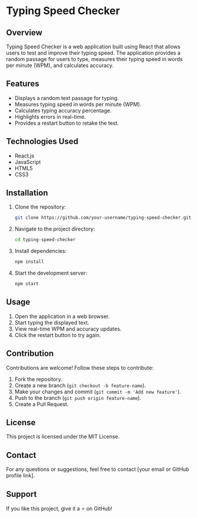 # Typing Speed Checker

## Overview
Typing Speed Checker is a web application built using React that allows users to test and improve their typing speed. The application provides a random passage for users to type, measures their typing speed in words per minute (WPM), and calculates accuracy.

## Features
- Displays a random text passage for typing.
- Measures typing speed in words per minute (WPM).
- Calculates typing accuracy percentage.
- Highlights errors in real-time.
- Provides a restart button to retake the test.

## Technologies Used
- React.js
- JavaScript
- HTML5
- CSS3

## Installation
1. Clone the repository:
   ```bash
   git clone https://github.com/your-username/typing-speed-checker.git
   ```
2. Navigate to the project directory:
   ```bash
   cd typing-speed-checker
   ```
3. Install dependencies:
   ```bash
   npm install
   ```
4. Start the development server:
   ```bash
   npm start
   ```

## Usage
1. Open the application in a web browser.
2. Start typing the displayed text.
3. View real-time WPM and accuracy updates.
4. Click the restart button to try again.

## Contribution
Contributions are welcome! Follow these steps to contribute:
1. Fork the repository.
2. Create a new branch (`git checkout -b feature-name`).
3. Make your changes and commit (`git commit -m 'Add new feature'`).
4. Push to the branch (`git push origin feature-name`).
5. Create a Pull Request.

## License
This project is licensed under the MIT License.

## Contact
For any questions or suggestions, feel free to contact [your email or GitHub profile link].

## Support
If you like this project, give it a ⭐ on GitHub!

